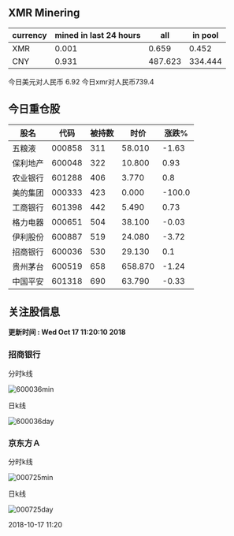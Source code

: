 ## XMR Minering

|currency|mined in last 24 hours|all|in pool|
|---|---|---|---|
|XMR|0.001|0.659|0.452|
|CNY|0.931|487.623|334.444|

今日美元对人民币 6.92	今日xmr对人民币739.4


## 今日重仓股 

|股名|代码|被持数|时价|涨跌%|
|---|---|---|---|---|
|五粮液|000858|311|58.010|-1.63|
|保利地产|600048|322|10.800|0.93|
|农业银行|601288|406|3.770|0.8|
|美的集团|000333|423|0.000|-100.0|
|工商银行|601398|442|5.490|0.73|
|格力电器|000651|504|38.100|-0.03|
|伊利股份|600887|519|24.080|-3.72|
|招商银行|600036|530|29.130|0.1|
|贵州茅台|600519|658|658.870|-1.24|
|中国平安|601318|690|63.790|-0.33|

## 关注股信息
**更新时间 : Wed Oct 17 11:20:10 2018**
### 招商银行 
分时k线

![600036min](http://image.sinajs.cn/newchart/min/n/sh600036.gif)

日k线

![600036day](http://image.sinajs.cn/newchart/daily/n/sh600036.gif)

### 京东方Ａ 
分时k线

![000725min](http://image.sinajs.cn/newchart/min/n/sz000725.gif)

日k线

![000725day](http://image.sinajs.cn/newchart/daily/n/sz000725.gif)

2018-10-17 11:20